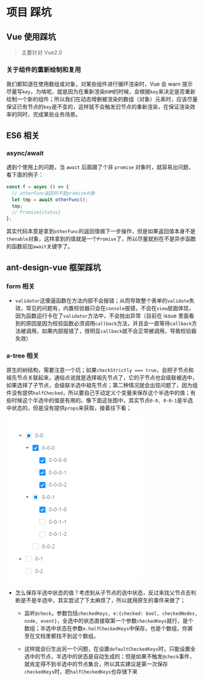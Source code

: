 # 项目 踩坑

## Vue 使用踩坑

> 主要针对 Vue2.0

### 关于组件的重新绘制和复用

我们都知道在使用数组或对象，对某些组件进行循环渲染时，Vue 会 warn 提示尽量写`key`，为啥呢，就是因为在重新渲染`DOM`的时候，会根据`key`来决定是否重新绘制一个新的组件；所以我们在动态增删被渲染的数组（对象）元素时，应该尽量保证已有节点的`key`是不变的，这样就不会触发旧节点的重新渲染，在保证渲染效率的同时，完成某些业务场景。

## ES6 相关

### async/await

遇到个使用上的问题，当 `await` 后面跟了个非 `promise` 对象时，就容易出问题，看下面的例子：

```javascript
const f = async () => {
  // otherFunc返回的不是promise对象
  let tmp = await otherFunc();
  tmp;
  // Promise{status}
};
```

其实代码本意是拿到`otherFunc`的返回值做下一步操作，但是如果返回值本身不是`thenable`对象，这样拿到的值就是一个`Promise`了，所以尽量就别在不是异步函数的函数前加`await`关键字了。

## ant-design-vue 框架踩坑

### form 相关

- `validator`这傻逼函数在方法内部不会报错；从而导致整个表单的`validate`失效，常见的问题有，内置校验器只会在`console`报错，不会在`view`层面体现，因为函数运行卡在了`validator`方法中，不会抛出异常（目前在 issue 里面看到的原因是因为校验函数必须调用`callback`方法，并且会一直等待`callback`方法被调用，如果内部报错了，很明显`callback`就不会正常被调用，导致校验器失效）

### a-tree 相关

原生的树结构，需要注意一个坑；如果`checkStrictly === true`，会把子节点和祖先节点关联起来，通俗点说就是选择祖先节点了，它的子节点也会级联被选中，如果选择了子节点，会级联半选中祖先节点；第二种情况就会出现问题了，因为组件没有提供`halfChecked`，所以要自己手动定义个变量来保存这个半选中的值；有些时候这个半选中的值是有用的。像下面这张图中，其实节点`0-0, 0-0-1`是半选中状态的，但是没有提供`props`来获取，接着往下看；

![关联树实例](/img/in-post/antdv-trap/tree-sample.png)

- 怎么保存半选中状态的值？考虑到从子节点的选中状态，反过来找父节点去判断是不是半选中，其实尝试了下太麻烦了，所以就用原生的事件来做了；

  - 监听`@check`，参数包括`checkedKeys, e:{checked: bool, checkedNodes, node, event}`，全选中的状态直接取第一个参数`checkedKeys`就行，是个数组；半选中状态在参数`e.halfCheckedKeys`中保存，也是个数组，你甚至在文档里都找不到这个数组。

  - 这样就会衍生出另一个问题，在设置`defaultCheckedKeys`时，只能设置全选中的节点，半选中的状态是自动生成的；但是如果不触发`@check`事件，就肯定得不到半选中的节点集合，所以其实建议是第一次保存`checkedKeys`时，把`halfCheckedKeys`也存储下来
